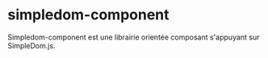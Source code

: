 # simpledom-component

Simpledom-component est une librairie orientée composant s'appuyant sur SimpleDom.js.
